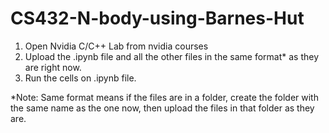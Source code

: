 # CS432-N-body-using-Barnes-Hut


1. Open Nvidia C/C++ Lab from nvidia courses
2. Upload the .ipynb file and all the other files in the same format* as they are right now.
3. Run the cells on .ipynb file.

*Note: Same format means if the files are in a folder, create the folder with the same name as the one now, then upload the files in that folder as they are.
